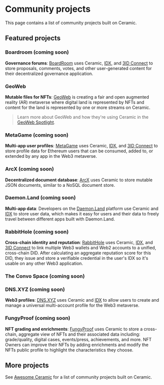 # Community projects
This page contains a list of community projects built on Ceramic.

## **Featured projects**

### Boardroom (coming soon)
**Governance forums**: [BoardRoom](https://boardroom.info) uses Ceramic, [IDX](../tools/identity/idx.md), and [3ID Connect](../authentication/wallets/3id-connect.md) to store proposals, comments, votes, and other user-generated content for their decentralized governance application.

### GeoWeb
**Mutable files for NFTs**: [GeoWeb](https://geoweb.network) is creating a fair and open augmented reality (AR) metaverse where digital land is represented by NFTs and content for the land is represented by one or more streams on Ceramic. 

> Learn more about GeoWeb and how they're using Ceramic in the [GeoWeb Spotlight](https://blog.ceramic.network/geo-web-is-connecting-digital-content-to-the-physical-world-with-nfts-and-ceramic/).

### MetaGame (coming soon)
**Multi-app user profiles**: [MetaGame](https://metagame.wtf) uses Ceramic, [IDX](../tools/identity/idx.md), and [3ID Connect](../authentication/wallets/3id-connect.md) to store profile data for Ethereum users that can be consumed, added to, or extended by any app in the Web3 metaverse.

### ArcX (coming soon)
**Decentralized document database**: [ArcX](https://arcx.game) uses Ceramic to store mutable JSON documents, similar to a NoSQL document store.

### Daemon.Land (coming soon)
**Multi-app data**: Developers on the [Daemon.Land](https://daemon.land) platform use Ceramic and [IDX](../tools/identity/idx.md) to store user data, which makes it easy for users and their data to freely travel between different apps built with Daemon.Land.

### RabbitHole (coming soon)
**Cross-chain identity and reputation**: [RabbitHole](https://rabbithole.gg) uses Ceramic, [IDX](../tools/identity/idx.md), and [3ID Connect](../authentication/wallets/3id-connect.md) to link multiple Web3 wallets and Web2 accounts to a unified, cross-chain DID. After calculating an aggregate reputation score for this DID, they issue and store a verifiable credential in the user's IDX so it's usable on any other Web3 application.

### The Convo Space (coming soon)


### DNS.XYZ (coming soon)
**Web3 profiles**: [DNS.XYZ](https://dns.xyz) uses Ceramic and [IDX](../tools/identity/idx.md) to allow users to create and manage a universal multi-account profile for the Web3 metaverse.

### FungyProof (coming soon)
**NFT grading and enrichments**: [FungyProof](https://fungyproof.com) uses Ceramic to store a cross-chain, aggregate view of NFTs and their associated data including: grade/quality, digital cases, events/press, achievements, and more. NFT Owners can improve their NFTs by adding enrichments and modify the NFTs public profile to highlight the characteristics they choose.

## **More projects**

See [Awesome Ceramic](https://github.com/ceramicnetwork/awesome) for a list of community projects built on Ceramic.

</br></br></br>

